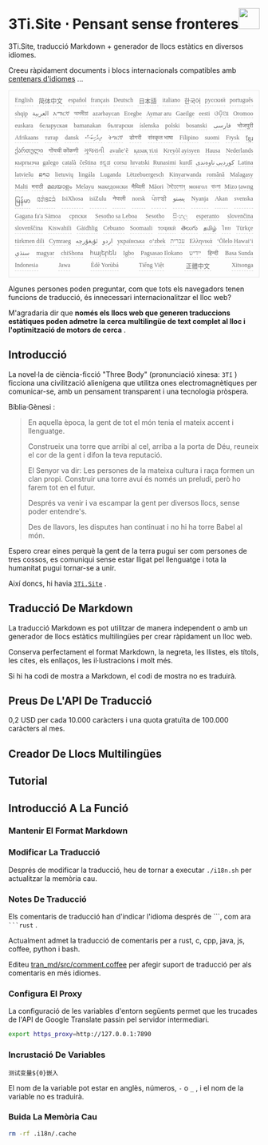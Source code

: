 <h1 style="justify-content:space-between">3Ti.Site ⋅ Pensant sense fronteres<img src="//i-01.eu.org/3Ti/logo.svg" style="user-select:none;margin-top:-1px;width:42px"></h1>

3Ti.Site, traducció Markdown + generador de llocs estàtics en diversos idiomes.

Creeu ràpidament documents i blocs internacionals compatibles amb [centenars d'idiomes](https://github.com/i18n-site/node/blob/main/lang/src/index.js) ...

<pre class="langli" style="display:flex;flex-wrap:wrap;background:transparent;border:1px solid #eee;font-size:12px;box-shadow:0 0 3px inset #eee;padding:12px 5px 4px 12px;justify-content:space-between;"><style>pre.langli i{font-weight:300;font-family:s;margin-right:7px;margin-bottom:8px;font-style:normal;color:#666;border-bottom:1px dashed #ccc;}</style><i>English</i><i> 简体中文 </i><i>español</i><i>français</i><i>Deutsch</i><i> 日本語 </i><i>italiano</i><i>한국어</i><i>русский</i><i>português</i><i>shqip</i><i>‫العربية‬</i><i>አማርኛ</i><i>অসমীয়া</i><i>azərbaycan</i><i>Eʋegbe</i><i>Aymar aru</i><i>Gaeilge</i><i>eesti</i><i>ଓଡ଼ିଆ</i><i>Oromoo</i><i>euskara</i><i>беларуская</i><i>bamanakan</i><i>български</i><i>íslenska</i><i>polski</i><i>bosanski</i><i>‫فارسی‬</i><i>भोजपुरी</i><i>Afrikaans</i><i>татар</i><i>dansk</i><i>‫ދިވެހިބަސް‬</i><i>ትግርኛ</i><i>डोगरी</i><i>संस्कृत भाषा</i><i>Filipino</i><i>suomi</i><i>Frysk</i><i>ខ្មែរ</i><i>ქართული</i><i>गोंयची कोंकणी</i><i>ગુજરાતી</i><i>avañe’ẽ</i><i>қазақ тілі</i><i>Kreyòl ayisyen</i><i>Hausa</i><i>Nederlands</i><i>кыргызча</i><i>galego</i><i>català</i><i>čeština</i><i>ಕನ್ನಡ</i><i>corsu</i><i>hrvatski</i><i>Runasimi</i><i>kurdî</i><i>‫کوردیی ناوەندی‬</i><i>Latina</i><i>latviešu</i><i>ລາວ</i><i>lietuvių</i><i>lingála</i><i>Luganda</i><i>Lëtzebuergesch</i><i>Kinyarwanda</i><i>română</i><i>Malagasy</i><i>Malti</i><i>मराठी</i><i>മലയാളം</i><i>Melayu</i><i>македонски</i><i>मैथिली</i><i>Māori</i><i>মৈতৈলোন্</i><i>монгол</i><i>বাংলা</i><i>Mizo ṭawng</i><i>မြန်မာ</i><i>𞄀𞄄𞄰𞄩𞄍𞄜𞄰</i><i>IsiXhosa</i><i>isiZulu</i><i>नेपाली</i><i>norsk</i><i>ਪੰਜਾਬੀ</i><i>‫پښتو‬</i><i>Nyanja</i><i>Akan</i><i>svenska</i><i>Gagana fa'a Sāmoa</i><i>српски</i><i>Sesotho sa Leboa</i><i>Sesotho</i><i>සිංහල</i><i>esperanto</i><i>slovenčina</i><i>slovenščina</i><i>Kiswahili</i><i>Gàidhlig</i><i>Cebuano</i><i>Soomaali</i><i>тоҷикӣ</i><i>తెలుగు</i><i>தமிழ்</i><i>ไทย</i><i>Türkçe</i><i>türkmen dili</i><i>Cymraeg</i><i>‫ئۇيغۇرچە‬</i><i>‫اردو‬</i><i>українська</i><i>o‘zbek</i><i>‫עברית‬</i><i>Ελληνικά</i><i>ʻŌlelo Hawaiʻi</i><i>‫سنڌي‬</i><i>magyar</i><i>chiShona</i><i>հայերեն</i><i>Igbo</i><i>Pagsasao Ilokano</i><i>‫ייִדיש‬</i><i>हिन्दी</i><i>Basa Sunda</i><i>Indonesia</i><i>Jawa</i><i>Èdè Yorùbá</i><i>Tiếng Việt</i><i> 正體中文 </i><i>Xitsonga</i></pre>

Algunes persones poden preguntar, com que tots els navegadors tenen funcions de traducció, és innecessari internacionalitzar el lloc web?

M'agradaria dir que **només els llocs web que generen traduccions estàtiques poden admetre la cerca multilingüe de text complet al lloc i l'optimització de motors de cerca** .

## Introducció

La novel·la de ciència-ficció &quot;Three Body&quot; (pronunciació xinesa: `3Tǐ` ) ficciona una civilització alienígena que utilitza ones electromagnètiques per comunicar-se, amb un pensament transparent i una tecnologia pròspera.

Bíblia·Gènesi :

> En aquella època, la gent de tot el món tenia el mateix accent i llenguatge.
>
> Construeix una torre que arribi al cel, arriba a la porta de Déu, reuneix el cor de la gent i difon la teva reputació.
>
> El Senyor va dir: Les persones de la mateixa cultura i raça formen un clan propi. Construir una torre avui és només un preludi, però ho farem tot en el futur.
>
> Després va venir i va escampar la gent per diversos llocs, sense poder entendre's.
>
> Des de llavors, les disputes han continuat i no hi ha torre Babel al món.

Espero crear eines perquè la gent de la terra pugui ser com persones de tres cossos, es comuniqui sense estar lligat pel llenguatge i tota la humanitat pugui tornar-se a unir.

Així doncs, hi havia [`3Ti.Site`](//3Ti.Site) .

## Traducció De Markdown

La traducció Markdown es pot utilitzar de manera independent o amb un generador de llocs estàtics multilingües per crear ràpidament un lloc web.

Conserva perfectament el format Markdown, la negreta, les llistes, els títols, les cites, els enllaços, les il·lustracions i molt més.

Si hi ha codi de mostra a Markdown, el codi de mostra no es traduirà.

## Preus De L'API De Traducció

0,2 USD per cada 10.000 caràcters i una quota gratuïta de 100.000 caràcters al mes.

## Creador De Llocs Multilingües

## Tutorial

## Introducció A La Funció

### Mantenir El Format Markdown

### Modificar La Traducció

Després de modificar la traducció, heu de tornar a executar `./i18n.sh` per actualitzar la memòria cau.

### Notes De Traducció

Els comentaris de traducció han d'indicar l'idioma després de \```, com ara ` ```rust` .

Actualment admet la traducció de comentaris per a rust, c, cpp, java, js, coffee, python i bash.

Editeu [tran_md/src/comment.coffee](https://github.com/i18n-site/node/blob/main/tran_md/src/comment.coffee) per afegir suport de traducció per als comentaris en més idiomes.

### Configura El Proxy

La configuració de les variables d'entorn següents permet que les trucades de l'API de Google Translate passin pel servidor intermediari.

```bash
export https_proxy=http://127.0.0.1:7890
```

### Incrustació De Variables

```
测试变量${0}嵌入
```

El nom de la variable pot estar en anglès, números, `-` o `_` , i el nom de la variable no es traduirà.

### Buida La Memòria Cau

```bash
rm -rf .i18n/.cache
```
